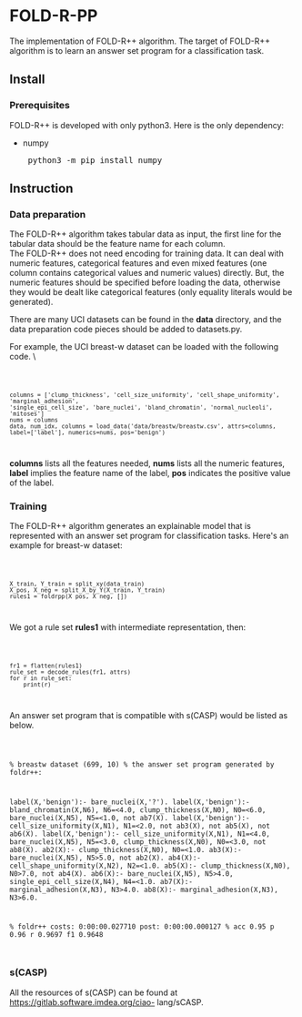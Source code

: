 # FOLD-R-PP
The implementation of FOLD-R++ algorithm. The target of FOLD-R++ algorithm is to learn an answer set program for a classification task.

## Install
### Prerequisites
FOLD-R++ is developed with only python3. Here is the only dependency:
* numpy <pre> python3 -m pip install numpy </pre>


## Instruction
### Data preparation

The FOLD-R++ algorithm takes tabular data as input, the first line for the tabular data should be the feature name for each column. \
The FOLD-R++ does not need encoding for training data. It can deal with numeric features, categorical features and even mixed features (one column contains categorical values and numeric values) directly.
But, the numeric features should be specified before loading the data, otherwise they would be dealt like categorical features (only equality literals would be generated).

There are many UCI datasets can be found in the **data** directory, and the data preparation code pieces should be added to datasets.py.


For example, the UCI breast-w dataset can be loaded with the following code. \

<code>

    columns = ['clump_thickness', 'cell_size_uniformity', 'cell_shape_uniformity', 'marginal_adhesion',
    'single_epi_cell_size', 'bare_nuclei', 'bland_chromatin', 'normal_nucleoli', 'mitoses']
    nums = columns
    data, num_idx, columns = load_data('data/breastw/breastw.csv', attrs=columns, label=['label'], numerics=nums, pos='benign')
</code>

**columns** lists all the features needed, **nums** lists all the numeric features, **label** implies the feature name of the label, **pos** indicates the positive value of the label.

### Training
The FOLD-R++ algorithm generates an explainable model that is represented with an answer set program for classification tasks. Here's an example for breast-w dataset:

<code>

    X_train, Y_train = split_xy(data_train)
    X_pos, X_neg = split_X_by_Y(X_train, Y_train)
    rules1 = foldrpp(X_pos, X_neg, [])
</code>

We got a rule set **rules1** with intermediate representation, then: 

<code>

    fr1 = flatten(rules1)
    rule_set = decode_rules(fr1, attrs)
    for r in rule_set:
        print(r)
</code>

An answer set program that is compatible with s(CASP) would be listed as below.

<code>

% breastw dataset (699, 10) 
% the answer set program generated by foldr++:

label(X,'benign'):- bare_nuclei(X,'?').
label(X,'benign'):- bland_chromatin(X,N6), N6=<4.0, clump_thickness(X,N0), N0=<6.0, bare_nuclei(X,N5), N5=<1.0, not ab7(X).
label(X,'benign'):- cell_size_uniformity(X,N1), N1=<2.0, not ab3(X), not ab5(X), not ab6(X).
label(X,'benign'):- cell_size_uniformity(X,N1), N1=<4.0, bare_nuclei(X,N5), N5=<3.0, clump_thickness(X,N0), N0=<3.0, not ab8(X).
ab2(X):- clump_thickness(X,N0), N0=<1.0.
ab3(X):- bare_nuclei(X,N5), N5>5.0, not ab2(X).
ab4(X):- cell_shape_uniformity(X,N2), N2=<1.0.
ab5(X):- clump_thickness(X,N0), N0>7.0, not ab4(X).
ab6(X):- bare_nuclei(X,N5), N5>4.0, single_epi_cell_size(X,N4), N4=<1.0.
ab7(X):- marginal_adhesion(X,N3), N3>4.0.
ab8(X):- marginal_adhesion(X,N3), N3>6.0.

% foldr++ costs:  0:00:00.027710  post: 0:00:00.000127
% acc 0.95 p 0.96 r 0.9697 f1 0.9648 

</code>

### s(CASP)

All the resources of s(CASP) can be found at https://gitlab.software.imdea.org/ciao- lang/sCASP.
